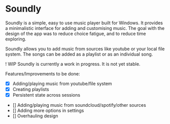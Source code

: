 # Soundly

Soundly is a simple, easy to use music player built for Windows. It provides a minimalistic interface
for adding and customising music. The goal with the design of the app was to reduce choice fatigue, and to reduce time exploring.

Soundly allows you to add music from sources like youtube or your local file system. The songs can be added as a playlist or as an individual song.

! WIP
Soundly is currently a work in progress. It is not yet stable.

Features/Improvements to be done:

- [x] Adding/playing music from youtube/file system
- [x] Creating playlists
- [x] Persistent state across sessions
- [] Adding/playing music from soundcloud/spotify/other sources
- [] Adding more options in settings
- [] Overhauling design
